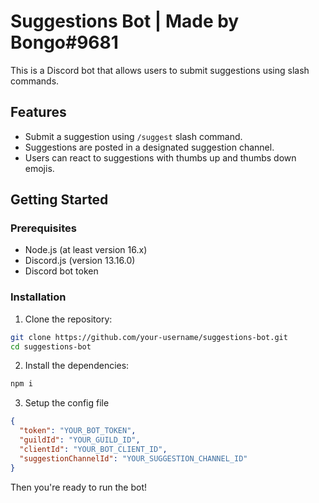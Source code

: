# Suggestions Bot | Made by Bongo#9681

This is a Discord bot that allows users to submit suggestions using slash commands.

## Features

- Submit a suggestion using `/suggest` slash command.
- Suggestions are posted in a designated suggestion channel.
- Users can react to suggestions with thumbs up and thumbs down emojis.

## Getting Started

### Prerequisites

- Node.js (at least version 16.x)
- Discord.js (version 13.16.0)
- Discord bot token

### Installation

1. Clone the repository:

```bash
git clone https://github.com/your-username/suggestions-bot.git
cd suggestions-bot
```
2. Install the dependencies:

```bash
npm i
```

3. Setup the config file

```json
{
  "token": "YOUR_BOT_TOKEN",
  "guildId": "YOUR_GUILD_ID",
  "clientId": "YOUR_BOT_CLIENT_ID",
  "suggestionChannelId": "YOUR_SUGGESTION_CHANNEL_ID"
}
```
Then you're ready to run the bot!
